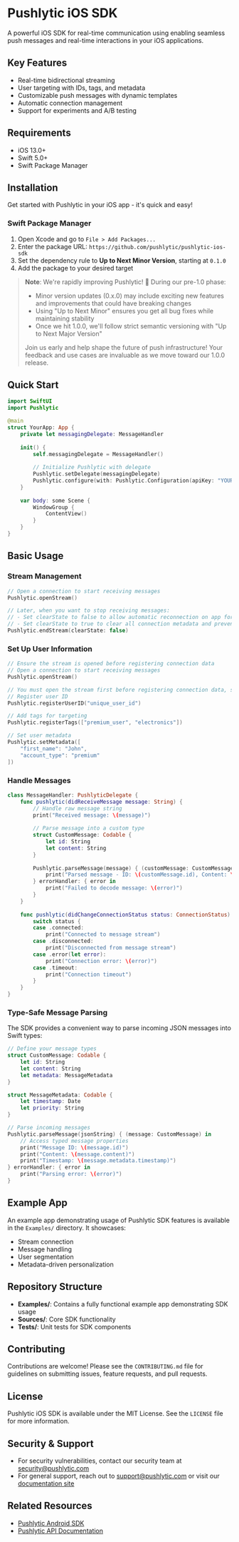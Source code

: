 # Pushlytic iOS SDK

A powerful iOS SDK for real-time communication using enabling seamless push messages and real-time interactions in your iOS applications.

## Key Features
- Real-time bidirectional streaming
- User targeting with IDs, tags, and metadata
- Customizable push messages with dynamic templates
- Automatic connection management
- Support for experiments and A/B testing

## Requirements
- iOS 13.0+
- Swift 5.0+
- Swift Package Manager

## Installation

Get started with Pushlytic in your iOS app - it's quick and easy! 

### Swift Package Manager
1. Open Xcode and go to `File > Add Packages...`
2. Enter the package URL: `https://github.com/pushlytic/pushlytic-ios-sdk`
3. Set the dependency rule to **Up to Next Minor Version**, starting at `0.1.0`
4. Add the package to your desired target

> **Note**: We're rapidly improving Pushlytic! 🚀 During our pre-1.0 phase:
> - Minor version updates (0.x.0) may include exciting new features and improvements that could have breaking changes
> - Using "Up to Next Minor" ensures you get all bug fixes while maintaining stability
> - Once we hit 1.0.0, we'll follow strict semantic versioning with "Up to Next Major Version"
>
> Join us early and help shape the future of push infrastructure! Your feedback and use cases are invaluable as we move toward our 1.0.0 release.

## Quick Start

```swift
import SwiftUI
import Pushlytic

@main
struct YourApp: App {
    private let messagingDelegate: MessageHandler
    
    init() {
        self.messagingDelegate = MessageHandler()
        
        // Initialize Pushlytic with delegate
        Pushlytic.setDelegate(messagingDelegate)
        Pushlytic.configure(with: Pushlytic.Configuration(apiKey: "YOUR_API_KEY"))
    }
    
    var body: some Scene {
        WindowGroup {
            ContentView()
        }
    }
}
```

## Basic Usage

### Stream Management
```swift
// Open a connection to start receiving messages
Pushlytic.openStream()

// Later, when you want to stop receiving messages:
// - Set clearState to false to allow automatic reconnection on app foreground
// - Set clearState to true to clear all connection metadata and prevent automatic reconnection
Pushlytic.endStream(clearState: false)
```

### Set Up User Information
```swift
// Ensure the stream is opened before registering connection data
// Open a connection to start receiving messages
Pushlytic.openStream()

// You must open the stream first before registering connection data, such as user ID, tags, or metadata.
// Register user ID
Pushlytic.registerUserID("unique_user_id")

// Add tags for targeting
Pushlytic.registerTags(["premium_user", "electronics"])

// Set user metadata
Pushlytic.setMetadata([
    "first_name": "John",
    "account_type": "premium"
])
```

### Handle Messages
```swift
class MessageHandler: PushlyticDelegate {
    func pushlytic(didReceiveMessage message: String) {
        // Handle raw message string
        print("Received message: \(message)")
        
        // Parse message into a custom type
        struct CustomMessage: Codable {
            let id: String
            let content: String
        }
        
        Pushlytic.parseMessage(message) { (customMessage: CustomMessage) in
            print("Parsed message - ID: \(customMessage.id), Content: \(customMessage.content)")
        } errorHandler: { error in
            print("Failed to decode message: \(error)")
        }
    }
    
    func pushlytic(didChangeConnectionStatus status: ConnectionStatus) {
        switch status {
        case .connected:
            print("Connected to message stream")
        case .disconnected:
            print("Disconnected from message stream")
        case .error(let error):
            print("Connection error: \(error)")
        case .timeout:
            print("Connection timeout")
        }
    }
}
```

### Type-Safe Message Parsing
The SDK provides a convenient way to parse incoming JSON messages into Swift types:

```swift
// Define your message types
struct CustomMessage: Codable {
    let id: String
    let content: String
    let metadata: MessageMetadata
}

struct MessageMetadata: Codable {
    let timestamp: Date
    let priority: String
}

// Parse incoming messages
Pushlytic.parseMessage(jsonString) { (message: CustomMessage) in
    // Access typed message properties
    print("Message ID: \(message.id)")
    print("Content: \(message.content)")
    print("Timestamp: \(message.metadata.timestamp)")
} errorHandler: { error in
    print("Parsing error: \(error)")
}
```

## Example App
An example app demonstrating usage of Pushlytic SDK features is available in the `Examples/` directory. It showcases:
- Stream connection
- Message handling
- User segmentation
- Metadata-driven personalization

## Repository Structure
- **Examples/**: Contains a fully functional example app demonstrating SDK usage
- **Sources/**: Core SDK functionality
- **Tests/**: Unit tests for SDK components

## Contributing
Contributions are welcome! Please see the `CONTRIBUTING.md` file for guidelines on submitting issues, feature requests, and pull requests.

## License
Pushlytic iOS SDK is available under the MIT License. See the `LICENSE` file for more information.

## Security & Support
- For security vulnerabilities, contact our security team at [security@pushlytic.com](mailto:security@pushlytic.com)
- For general support, reach out to [support@pushlytic.com](mailto:support@pushlytic.com) or visit our [documentation site](https://pushlytic.com/docs)

## Related Resources
- [Pushlytic Android SDK](https://github.com/pushlytic/pushlytic-android-sdk)
- [Pushlytic API Documentation](https://pushlytic.com/docs)
